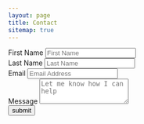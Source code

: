 ```yaml
---
layout: page
title: Contact
sitemap: true
---
```



<form name="gform" id="gform" enctype="text/plain" action="https://docs.google.com/forms/d/e/1FAIpQLSdNTAHXa6ilBEjjNHoxX6QFi35j6pzsvnozPM8qy9rqsjTKsg/formResponse?" target="hidden_iframe" onsubmit="submitted=true;">
    <div class="form-row">
        <div class="form-group col-md-6">
            <label for="firstname" class="col-form-label">First Name</label>
            <input required type="text" placeholder="First Name" class="form-control" name="entry.12059350" id="entry.12059350" xml:id="firstname">
        </div>
        <div class="form-group col-md-6">
            <label for="lastname" class="col-form-label">Last Name</label>
            <input type="text" placeholder="Last Name" class="form-control" name="entry.1508620441" id="entry.15086204410" xml:id="lastname">
        </div>
    </div>
    <div class="form-row">
        <div class="form-group col-md-6">
            <label for="email" class="col-form-label">Email</label>
            <input required type="email" placeholder="Email Address" class="form-control" name="entry.69488973" id="entry.69488973" xml:id="email">
        </div>
    </div>
    <div class="form-row">
        <div class="form-group col-md-12">
            <label for="message" class="col-form-label">Message</label>
            <textarea required placeholder="Let me know how I can help" class="form-control" name="entry.1663185659" id="entry.1663185659" xml:id="message" rows="3"></textarea>
        </div>
    </div>
    <input class="btn btn-primary" type="submit" value="submit">
    <script src="https://www.google.com/recaptcha/enterprise.js?render=6Led6cMgAAAAAARHwmzrzrBZJnCa136gJXE-wpyH"></script>
    <script>
    grecaptcha.enterprise.ready(function() {
        grecaptcha.enterprise.execute('6Led6cMgAAAAAARHwmzrzrBZJnCa136gJXE-wpyH', {action: 'login'}).then(function(token) {
        ...
        });
    });
    </script>
</form>
<iframe name="hidden_iframe" id="hidden_iframe" style="display:none;" onload="if(submitted) {}"></iframe>






<script src="https://code.jquery.com/jquery-3.2.1.min.js"></script>
<script type="text/javascript">var submitted=false;</script>
<script type="text/javascript">
$('#gform').on('submit', function(e) {
  $('#gform *').fadeOut(2000);
  $('#gform').prepend('Thank you for your inquiry, I'll get back to you as soon as posible!');
  });
</script>